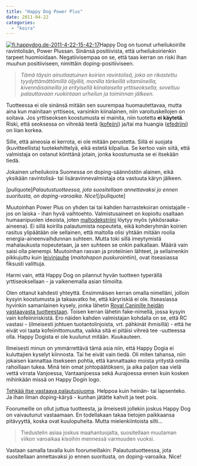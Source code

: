 ```yaml
---
title: "Happy Dog Power Plus"
date: 2011-04-22
categories: 
  - "koira"
---
```


[![fi.happydog.de-2011-4-22-15-42-17](images/fi.happydog.de-2011-4-22-15-42-17.png)](https://www.katiska.eu/wp-content/uploads/2011/04/fi.happydog.de-2011-4-22-15-42-17.png)Happy Dog on tuonut urheilukoirille ravintolisän, Power Plussan. Sinänsä positiivista, että urheilukoirienkin tarpeet huomioidaan. Negatiivisempaa on se, että taas kerran on riski ihan muuhun positiiviseen, nimittäin doping-positiiviseen.

> _Tämä täysin ainutlaatuinen koirien ravintolisä, joka on rikastettu tyydyttämättömillä öljyillä, monilla tärkeillä vitamiineilla, kivennäisaineilla ja erityisellä kiinalaisella yrttiseoksella, soveltuu palauttavaan ruokintaan urheilun ja toiminnan jälkeen._

<!--more-->

Tuotteessa ei ole sinänsä mitään sen suurempaa huomautettavaa, mutta aina kun mainitaan yrttiseos, varsinkin kiinalainen, niin varoituskellojen on soitava. Jos yrttiseoksen koostumusta ei mainita, niin tuotetta **ei käytetä**. Riski, että seoksessa on vihreää teetä ([kofeiini](https://www.katiska.eu/tieto/myrkyt-ja-riskit/kofeiini/)) ja/tai ma huangia ([efedriini](https://www.katiska.eu/tieto/harrastaminen/doping/)) on liian korkea.

Sille, että aineosia ei kerrota, ei ole mitään perustetta. Sillä ei suojata (kuvitteellista) tuotekehittelyä, eikä estetä kilpailua. Se kertoo vain siitä, että valmistaja on ostanut könttänä jotain, jonka koostumusta se ei itsekään tiedä.

Jokainen urheilukoira Suomessa on doping-säännöstön alainen, eikä yksikään ravintolisä- tai lisäravinnevalmistaja ota vastuuta käryn jälkeen.

\[pullquote\]_Palautustuotteessa, jota suositellaan annettavaksi jo ennen suoritusta, on doping-varoaika. Nice!_\[/pullquote\]

Muutoinhan Power Plus on yhden tai tai kahden harrastekoiran omistajalle - jos on laiska - ihan hyvä vaihtoehto. Valmistusaineet on kopioitu osaltaan humaanipuolen ideoista, joten [maltodekstriini](https://www.katiska.eu/tieto/hiilihydraatit/ruokinnan-gi-voimat/) löytyy myös (ykkösraaka-aineena). Ei sillä koirilla palautumista nopeuteta, eikä kohderyhmän koirien rasitus ylipäätään ole sellainen, että maltolla olisi yhtään mitään roolia energia-aineenvaihdunnan suhteen. Mutta toki sillä imeytymistä mahalaukusta nopeutetaan, ja sen suhteen se onkin paikallaan. Määrä vain saisi olla pienempi. Muutoinhan rasvan ja proteiinien lähteet, ja sellainenkin pikkujuttu kuin [leivinjauhe](https://www.katiska.eu/tieto/koira-tarve-mineraali/bikarbonaatti/) (_maitohapon puskurointiin_), ovat itseasiassa fiksusti valittuja.

Harmi vain, että Happy Dog on pilannut hyvän tuotteen typerällä yrttiseoksellaan - ja vaikenemalla asian tiimoilta.

Olen ottanut kahdesti yhteyttä. Ensimmäisen kerran omalla nimelläni, jolloin kysyin koostumusta ja takaavatko he, että käryriskiä ei ole. Itseasiassa hyvinkin samanlainen kysely, jonka lähetin [Royal Caninille heidän vastaavasta tuotteestaan](https://www.katiska.eu/tieto/treenin-lisat/laskia-lisaa/ "Läskiä lisää"). Toisen kerran lähetin fake-nimellä, jossa kysyin vain kofeiiniriskistä. Ero näiden kahden valmistajan kohdalla on se, että RC vastasi - (ilmeisesti johtuen tuotantolinjoista, vrt. pähkinät ihmisillä) - että he eivät voi taata kofeiinittomuutta, vaikka sitä ei pitäisi vihreä tee -uutteessa olla. Happy Dogista ei ole kuulunut mitään. Kuukauteen.

Ilmeisesti minun on ymmärrettävä tämä asia niin, että Happy Dogia ei kuluttajien kyselyt kiinnosta. Tai he eivät vain tiedä. Oli miten tahansa, niin jokaisen kannattaa itsekseen pohtia, että kannattaako moista yritystä omilla rahoillaan tukea. Minä tein omat johtopäätökseni, ja aika paljon saa vielä vettä virrata Vanjoessa, Vantaanjoessa sekä Aurajoessa ennen kuin kosken mihinkään missä on Happy Dogin logo.

[Tehkää itse vastaava palautusjuoma](https://www.katiska.eu/tieto/palauttaminen/urheileva-koira-ja-palauttaminen/). Helppoa kuin heinän- tai lapsenteko. Ja ihan ilman doping-käryä - kunhan jätätte kahvit ja teet pois.

Foorumeille on ollut juttua tuotteesta, ja ilmeisesti jollekin joskus Happy Dog on vaivautunut vastaamaan. En todellakaan takaa tietojen paikkaansa pitävyyttä, koska ovat kuulopuheita. Mutta mielenkiintoista silti...

> Tiedustelin asiaa joskus maahantuojalta, suositellaan muutaman viikon varoaikaa kisoihin mennessä varmuuden vuoksi.

Vastaan samalla tavalla kuin foorumeillakin: Palautustuotteessa, jota suositellaan annettavaksi jo ennen suoritusta, on doping-varoaika. Nice!
